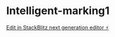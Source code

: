 # Intelligent-marking1

[Edit in StackBlitz next generation editor ⚡️](https://stackblitz.com/~/github.com/Yeadon8888/Intelligent-marking1)